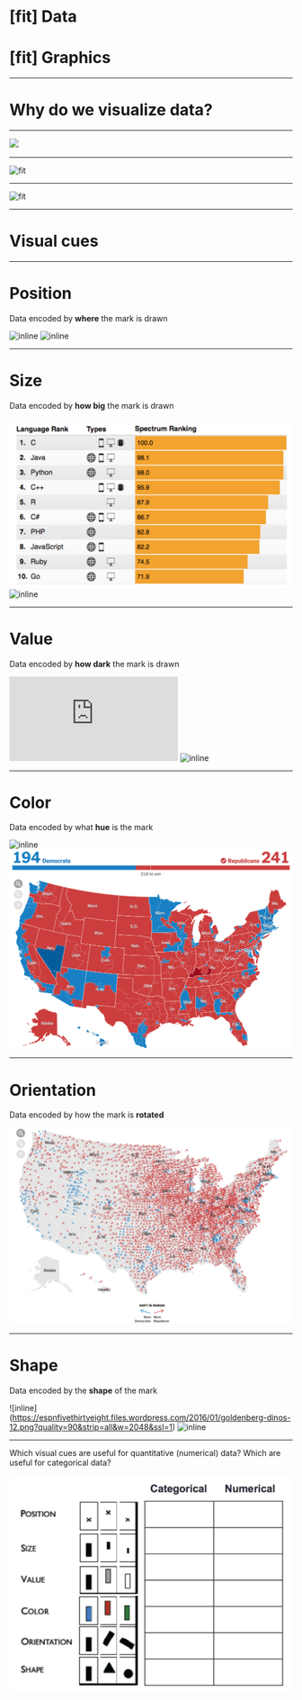 # [fit] Data
# [fit] Graphics

---

# Why do we visualize data?

---

![](https://upload.wikimedia.org/wikipedia/commons/c/c7/Snow-cholera-map.jpg)

---

![fit](https://upload.wikimedia.org/wikipedia/commons/2/29/Minard.png)

---

![fit](https://espnfivethirtyeight.files.wordpress.com/2016/12/wezerek-loveactuallydataviz-1220-1-rkedits.png?quality=90&strip=all&w=2048&ssl=1)

---

# Visual cues 

---

# Position

Data encoded by **where** the mark is drawn 

![inline](https://espnfivethirtyeight.files.wordpress.com/2015/01/roeder-worstgames-1.png?quality=90&strip=all&w=1150&ssl=1) ![inline](https://espnfivethirtyeight.files.wordpress.com/2016/08/morris-ledecky-1.png?quality=90&strip=all&w=1150&ssl=1)

---

# Size

Data encoded by **how big** the mark is drawn


![inline](ieee2016-spectrum.png) ![inline](https://espnfivethirtyeight.files.wordpress.com/2016/02/hpkins-cruz-base-2.png?quality=90&strip=all&w=1150&ssl=1)

---

# Value

Data encoded by **how dark** the mark is drawn

![inline](http://droughtmonitor.unl.edu/data/pdf/20170321/20170321_usdm.pdf) ![inline](https://blog.zingchart.com/assets/zing-content/uploads/2015/11/Screen-Shot-2015-11-18-at-11.53.17-AM.png)


---

# Color

Data encoded by what **hue** is the mark


![inline](https://espnfivethirtyeight.files.wordpress.com/2015/04/roeder-feature-crosswords-1.png?quality=90&strip=all&w=1150&ssl=1) ![inline](nytimes-house-results.png)


---

# Orientation

Data encoded by how the mark is **rotated**

![inline](election2016-ideol-shift.png)

---

# Shape

Data encoded by the **shape** of the mark

![inline]
(https://espnfivethirtyeight.files.wordpress.com/2016/01/goldenberg-dinos-12.png?quality=90&strip=all&w=2048&ssl=1) ![inline](https://pbs.twimg.com/media/C7pzD5IUwAIQgIE.jpg)

---

Which visual cues are useful for quantitative (numerical) data? Which are useful for categorical data?

![inline](visual-cues.png)

